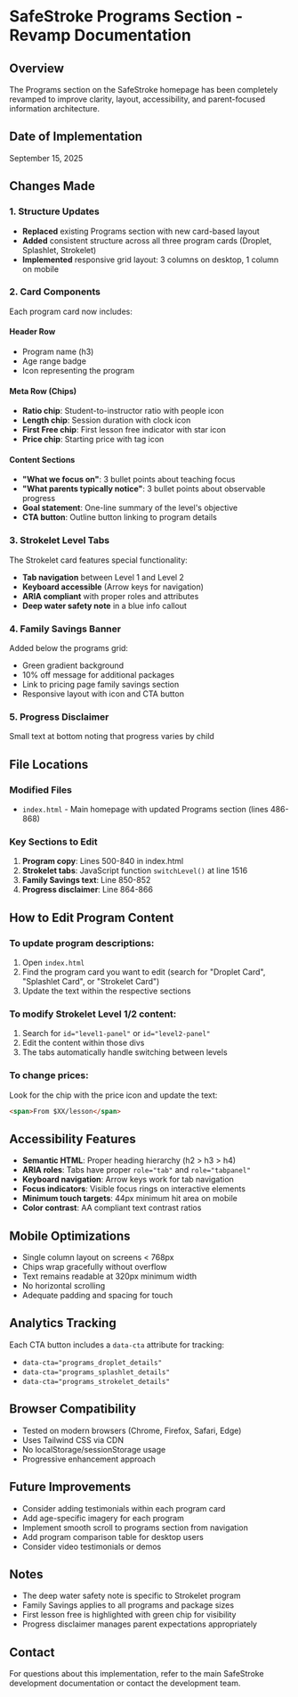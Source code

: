 # SafeStroke Programs Section - Revamp Documentation

## Overview
The Programs section on the SafeStroke homepage has been completely revamped to improve clarity, layout, accessibility, and parent-focused information architecture.

## Date of Implementation
September 15, 2025

## Changes Made

### 1. Structure Updates
- **Replaced** existing Programs section with new card-based layout
- **Added** consistent structure across all three program cards (Droplet, Splashlet, Strokelet)
- **Implemented** responsive grid layout: 3 columns on desktop, 1 column on mobile

### 2. Card Components
Each program card now includes:

#### Header Row
- Program name (h3)
- Age range badge
- Icon representing the program

#### Meta Row (Chips)
- **Ratio chip**: Student-to-instructor ratio with people icon
- **Length chip**: Session duration with clock icon
- **First Free chip**: First lesson free indicator with star icon
- **Price chip**: Starting price with tag icon

#### Content Sections
- **"What we focus on"**: 3 bullet points about teaching focus
- **"What parents typically notice"**: 3 bullet points about observable progress
- **Goal statement**: One-line summary of the level's objective
- **CTA button**: Outline button linking to program details

### 3. Strokelet Level Tabs
The Strokelet card features special functionality:
- **Tab navigation** between Level 1 and Level 2
- **Keyboard accessible** (Arrow keys for navigation)
- **ARIA compliant** with proper roles and attributes
- **Deep water safety note** in a blue info callout

### 4. Family Savings Banner
Added below the programs grid:
- Green gradient background
- 10% off message for additional packages
- Link to pricing page family savings section
- Responsive layout with icon and CTA button

### 5. Progress Disclaimer
Small text at bottom noting that progress varies by child

## File Locations

### Modified Files
- `index.html` - Main homepage with updated Programs section (lines 486-868)

### Key Sections to Edit
1. **Program copy**: Lines 500-840 in index.html
2. **Strokelet tabs**: JavaScript function `switchLevel()` at line 1516
3. **Family Savings text**: Line 850-852
4. **Progress disclaimer**: Line 864-866

## How to Edit Program Content

### To update program descriptions:
1. Open `index.html`
2. Find the program card you want to edit (search for "Droplet Card", "Splashlet Card", or "Strokelet Card")
3. Update the text within the respective sections

### To modify Strokelet Level 1/2 content:
1. Search for `id="level1-panel"` or `id="level2-panel"`
2. Edit the content within those divs
3. The tabs automatically handle switching between levels

### To change prices:
Look for the chip with the price icon and update the text:
```html
<span>From $XX/lesson</span>
```

## Accessibility Features
- **Semantic HTML**: Proper heading hierarchy (h2 > h3 > h4)
- **ARIA roles**: Tabs have proper `role="tab"` and `role="tabpanel"`
- **Keyboard navigation**: Arrow keys work for tab navigation
- **Focus indicators**: Visible focus rings on interactive elements
- **Minimum touch targets**: 44px minimum hit area on mobile
- **Color contrast**: AA compliant text contrast ratios

## Mobile Optimizations
- Single column layout on screens < 768px
- Chips wrap gracefully without overflow
- Text remains readable at 320px minimum width
- No horizontal scrolling
- Adequate padding and spacing for touch

## Analytics Tracking
Each CTA button includes a `data-cta` attribute for tracking:
- `data-cta="programs_droplet_details"`
- `data-cta="programs_splashlet_details"`
- `data-cta="programs_strokelet_details"`

## Browser Compatibility
- Tested on modern browsers (Chrome, Firefox, Safari, Edge)
- Uses Tailwind CSS via CDN
- No localStorage/sessionStorage usage
- Progressive enhancement approach

## Future Improvements
- Consider adding testimonials within each program card
- Add age-specific imagery for each program
- Implement smooth scroll to programs section from navigation
- Add program comparison table for desktop users
- Consider video testimonials or demos

## Notes
- The deep water safety note is specific to Strokelet program
- Family Savings applies to all programs and package sizes
- First lesson free is highlighted with green chip for visibility
- Progress disclaimer manages parent expectations appropriately

## Contact
For questions about this implementation, refer to the main SafeStroke development documentation or contact the development team.